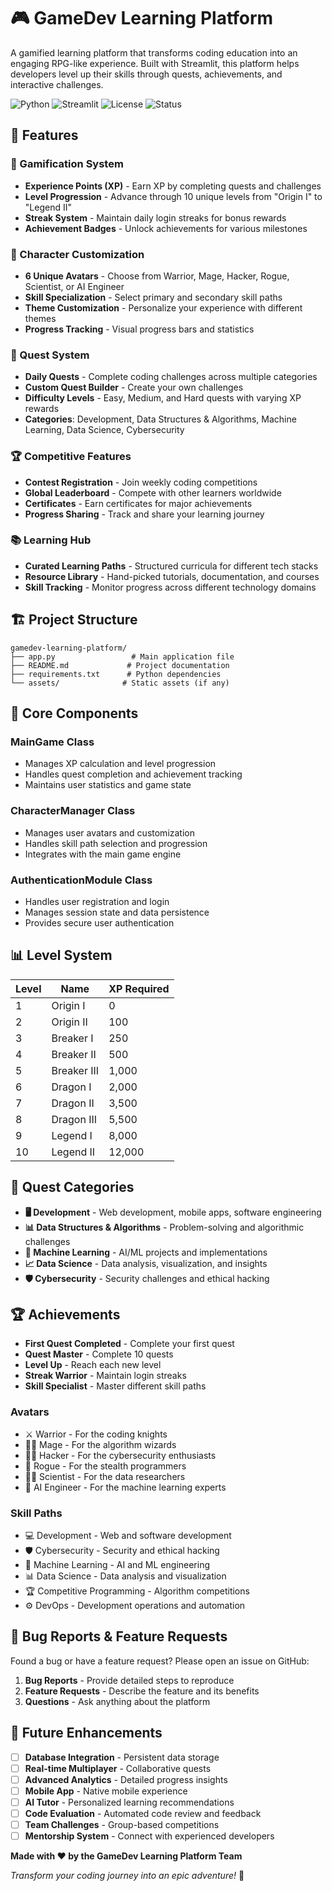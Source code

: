 # 🎮 GameDev Learning Platform

A gamified learning platform that transforms coding education into an engaging RPG-like experience. 
Built with Streamlit, this platform helps developers level up their skills through quests, achievements, and interactive challenges.

![Python](https://img.shields.io/badge/python-v3.8+-blue.svg)
![Streamlit](https://img.shields.io/badge/streamlit-v1.28+-red.svg)
![License](https://img.shields.io/badge/license-MIT-green.svg)
![Status](https://img.shields.io/badge/status-active-success.svg)

## 🌟 Features

### 🎯 Gamification System
- **Experience Points (XP)** - Earn XP by completing quests and challenges
- **Level Progression** - Advance through 10 unique levels from "Origin I" to "Legend II"
- **Streak System** - Maintain daily login streaks for bonus rewards
- **Achievement Badges** - Unlock achievements for various milestones

### 🎨 Character Customization
- **6 Unique Avatars** - Choose from Warrior, Mage, Hacker, Rogue, Scientist, or AI Engineer
- **Skill Specialization** - Select primary and secondary skill paths
- **Theme Customization** - Personalize your experience with different themes
- **Progress Tracking** - Visual progress bars and statistics

### 🎯 Quest System
- **Daily Quests** - Complete coding challenges across multiple categories
- **Custom Quest Builder** - Create your own challenges
- **Difficulty Levels** - Easy, Medium, and Hard quests with varying XP rewards
- **Categories**: Development, Data Structures & Algorithms, Machine Learning, Data Science, Cybersecurity

### 🏆 Competitive Features
- **Contest Registration** - Join weekly coding competitions
- **Global Leaderboard** - Compete with other learners worldwide
- **Certificates** - Earn certificates for major achievements
- **Progress Sharing** - Track and share your learning journey

### 📚 Learning Hub
- **Curated Learning Paths** - Structured curricula for different tech stacks
- **Resource Library** - Hand-picked tutorials, documentation, and courses
- **Skill Tracking** - Monitor progress across different technology domains

## 🏗️ Project Structure
```
gamedev-learning-platform/
├── app.py                 # Main application file
├── README.md             # Project documentation
├── requirements.txt      # Python dependencies
└── assets/              # Static assets (if any)
```

## 🎨 Core Components

### MainGame Class
- Manages XP calculation and level progression
- Handles quest completion and achievement tracking
- Maintains user statistics and game state

### CharacterManager Class
- Manages user avatars and customization
- Handles skill path selection and progression
- Integrates with the main game engine

### AuthenticationModule Class
- Handles user registration and login
- Manages session state and data persistence
- Provides secure user authentication

## 📊 Level System

| Level | Name        | XP Required |
|-------|-------------|-------------|
| 1     | Origin I    | 0           |
| 2     | Origin II   | 100         |
| 3     | Breaker I   | 250         |
| 4     | Breaker II  | 500         |
| 5     | Breaker III | 1,000       |
| 6     | Dragon I    | 2,000       |
| 7     | Dragon II   | 3,500       |
| 8     | Dragon III  | 5,500       | 
| 9     | Legend I    | 8,000       |
| 10    | Legend II   | 12,000      |

## 🎯 Quest Categories
- **🖥️ Development** - Web development, mobile apps, software engineering
- **📊 Data Structures & Algorithms** - Problem-solving and algorithmic challenges
- **🤖 Machine Learning** - AI/ML projects and implementations
- **📈 Data Science** - Data analysis, visualization, and insights
- **🛡️ Cybersecurity** - Security challenges and ethical hacking

## 🏆 Achievements
- **First Quest Completed** - Complete your first quest
- **Quest Master** - Complete 10 quests
- **Level Up** - Reach each new level
- **Streak Warrior** - Maintain login streaks
- **Skill Specialist** - Master different skill paths

### Avatars
- ⚔️ Warrior - For the coding knights
- 🧙‍♂️ Mage - For the algorithm wizards
- 👨‍💻 Hacker - For the cybersecurity enthusiasts
- 🥷 Rogue - For the stealth programmers
- 👩‍🔬 Scientist - For the data researchers
- 🤖 AI Engineer - For the machine learning experts

### Skill Paths
- 💻 Development - Web and software development
- 🛡️ Cybersecurity - Security and ethical hacking
- 🧠 Machine Learning - AI and ML engineering
- 📊 Data Science - Data analysis and visualization
- 🏆 Competitive Programming - Algorithm competitions
- ⚙️ DevOps - Development operations and automation

## 🐛 Bug Reports & Feature Requests
Found a bug or have a feature request? Please open an issue on GitHub:

1. **Bug Reports** - Provide detailed steps to reproduce
2. **Feature Requests** - Describe the feature and its benefits
3. **Questions** - Ask anything about the platform

## 🔮 Future Enhancements

- [ ] **Database Integration** - Persistent data storage
- [ ] **Real-time Multiplayer** - Collaborative quests
- [ ] **Advanced Analytics** - Detailed progress insights
- [ ] **Mobile App** - Native mobile experience
- [ ] **AI Tutor** - Personalized learning recommendations
- [ ] **Code Evaluation** - Automated code review and feedback
- [ ] **Team Challenges** - Group-based competitions
- [ ] **Mentorship System** - Connect with experienced developers

**Made with ❤️ by the GameDev Learning Platform Team**

*Transform your coding journey into an epic adventure!* 🚀
